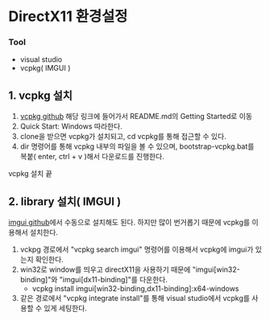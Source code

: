 # DirectX11 환경설정
### Tool
- visual studio
- vcpkg( IMGUI )

## 1. vcpkg 설치
1. [vcpkg github](https://github.com/microsoft/vcpkg) 해당 링크에 들어가서 README.md의 Getting Started로 이동
2. Quick Start: Windows 따라한다.
3. clone을 받으면 vcpkg가 설치되고, cd vcpkg를 통해 접근할 수 있다.
4. dir 명령어를 통해 vcpkg 내부의 파일을 볼 수 있으며, bootstrap-vcpkg.bat를 복붙( enter, ctrl + v )해서 다운로드를 진행한다.

vcpkg 설치 끝

## 2. library 설치( IMGUI )
[imgui github](https://github.com/ocornut/imgui.git)에서 수동으로 설치해도 된다. 하지만 많이 번거롭기 때문에 vcpkg를 이용해서 설치한다.
1. vckpg 경로에서 "vcpkg search imgui" 명령어를 이용해서 vcpkg에 imgui가 있는지 확인한다.
2. win32로 window를 띄우고 directX11을 사용하기 때문에 "imgui[win32-binding]"와 "imgui[dx11-binding]"를 다운한다.
   - vcpkg install imgui[win32-binding,dx11-binding]:x64-windows
3. 같은 경로에서 "vcpkg integrate install"를 통해 visual studio에서 vcpkg를 사용할 수 있게 세팅한다.
